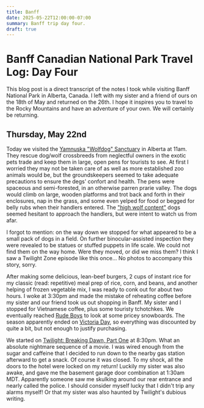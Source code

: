 ```yaml
---
title: Banff
date: 2025-05-22T12:00:00-07:00
summary: Banff trip day four.
draft: true
---
```


# Banff Canadian National Park Travel Log: Day Four

This blog post is a direct transcript of the notes I took while visiting Banff
National Park in Alberta, Canada. I left with my sister and a friend of ours on
the 18th of May and returned on the 26th. I hope it inspires you to travel to
the Rocky Mountains and have an adventure of your own. We will certainly be
returning.

## Thursday, May 22nd

Today we visited the [Yamnuska "Wolfdog"
Sanctuary](https://www.yamnuskawolfdogsanctuary.com/) in Alberta at 11am. They
rescue dog/wolf crossbreeds from neglectful owners in the exotic pets trade and
keep them in large, open pens for tourists to see. At first I worried they may
not be taken care of as well as more established zoo animals would be, but the
groundskeepers seemed to take adequate precautions to ensure the degs' confort
and health. The pens were spaceous and semi-forested, in an otherwise parren
prarie valley. The dogs would climb on large, wooden platforms and trot back
and forth in their enclosures, nap in the grass, and some even yelped for food
or begged for belly rubs when their handlers entered. The ["high wolf
content"](https://www.wolfdogawareness.com/) dogs seemed hesitant to approach
the handlers, but were intent to watch us from afar.

I forgot to mention: on the way down we stopped for what appeared to be a small
pack of dogs in a field. On further binocular-assisted inspection they were
revealed to be statues or stuffed puppets in life scale. We could not find them
on the way home. Were they moved, or did we miss them? I think I saw a Twilight
Zone episode like this once... No photos to accompany this story, sorry.

After making some delicious, lean-beef burgers, 2 cups of instant rice for my
classic (read: repetitive) meal prep of rice, corn, and beans, and another
helping of frozen vegetable mix, I was ready to conk out for about two hours. I
woke at 3:30pm and made the mistake of reheating coffee before my sister and
our friend took us out shopping in Banff. My sister and I stopped for Vietnamese
coffee, plus some touristy tchotchkes. We eventually reached [Rude
Boys](https://rudeboys.com/products/rude-boys-shop-deck-s25-banff-ave-8-5?_pos=1&_sid=1a8219e9a&_ss=r)
to look at some pricey snowboards. The season apparently ended on [Victoria
Day](https://www.statutoryholidays.com/victoria_day_comments.php), so
everything was discounted by quite a bit, but not enough to justify purchasing.

We started on [Twilight: Breaking Dawn, Part
One](https://www.imdb.com/title/tt1324999/) at 8:30pm. What an absolute
nightmare sequence of a movie. I was wired enough from the sugar and caffeine
that I decided to run down to the nearby gas station afterward to get a snack.
Of course it was closed. To my shock, all the doors to the hotel were locked on
my return! Luckily my sister was also awake, and gave me the basement garage door
combination at 1:30am MDT. Apparently someone saw me skulking around our rear
entrance and nearly called the police. I should consider myself lucky that I
didn't trip any alarms myself! Or that my sister was also haunted by Twilight's
dubious writing.

